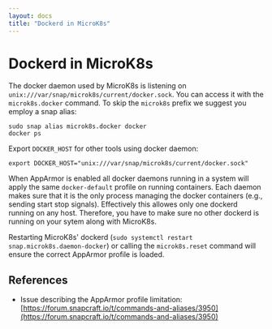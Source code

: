 ```yaml
---
layout: docs
title: "Dockerd in MicroK8s"
---
```

# Dockerd in MicroK8s

The docker daemon used by MicroK8s is listening on `unix:///var/snap/microk8s/current/docker.sock`. You can access it with the `microk8s.docker` command. To skip the `microk8s` prefix we suggest you employ a snap alias:
```
sudo snap alias microk8s.docker docker
docker ps
```

Export `DOCKER_HOST` for other tools using docker daemon:

```
export DOCKER_HOST="unix:///var/snap/microk8s/current/docker.sock"
```

When AppArmor is enabled all docker daemons running in a system will apply the same `docker-default` profile on running containers. Each daemon makes sure that it is the only process managing the docker containers (e.g., sending start stop signals). Effectively this allowes only one dockerd running on any host. Therefore, you have to make sure no other dockerd is running on your sytem along with MicroK8s.

Restarting MicroK8s' dockerd (`sudo systemctl restart snap.microk8s.daemon-docker`) or calling the `microk8s.reset` command will ensure the correct AppArmor profile is loaded.

## References
 - Issue describing the AppArmor profile limitation: [https://forum.snapcraft.io/t/commands-and-aliases/3950](https://forum.snapcraft.io/t/commands-and-aliases/3950)

